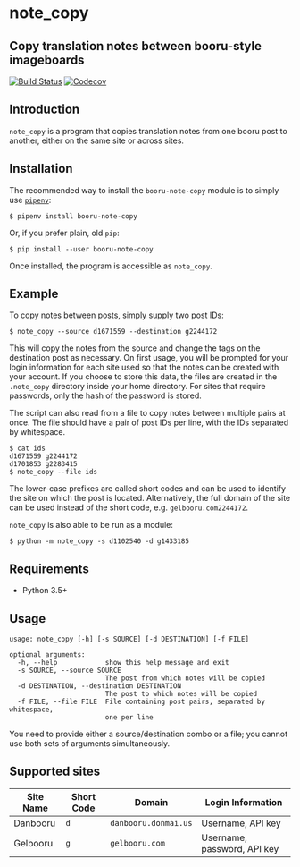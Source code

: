 # note_copy
## Copy translation notes between booru-style imageboards


[![Build Status](https://api.travis-ci.com/torsten-ostgard/booru-note-copy.svg?branch=master)](https://travis-ci.com/torsten-ostgard/booru-note-copy)
[![Codecov](https://codecov.io/gh/torsten-ostgard/booru-note-copy/branch/master/graph/badge.svg)](https://codecov.io/gh/torsten-ostgard/booru-note-copy)


## Introduction
`note_copy` is a program that copies translation notes from one booru post to another, either on the same site or across sites.


## Installation
The recommended way to install the `booru-note-copy` module is to simply use [`pipenv`](https://pipenv.org/):
```
$ pipenv install booru-note-copy
```
Or, if you prefer plain, old `pip`:
```
$ pip install --user booru-note-copy
```
Once installed, the program is accessible as `note_copy`.


## Example
To copy notes between posts, simply supply two post IDs:
```
$ note_copy --source d1671559 --destination g2244172
```
This will copy the notes from the source and change the tags on the destination post as necessary. On first usage, you will be prompted for your login information for each site used so that the notes can be created with your account. If you choose to store this data, the files are created in the `.note_copy` directory inside your home directory. For sites that require passwords, only the hash of the password is stored.

The script can also read from a file to copy notes between multiple pairs at once. The file should have a pair of post IDs per line, with the IDs separated by whitespace.
```
$ cat ids
d1671559 g2244172
d1701853 g2283415
$ note_copy --file ids
```
The lower-case prefixes are called short codes and can be used to identify the site on which the post is located. Alternatively, the full domain of the site can be used instead of the short code, e.g. `gelbooru.com2244172`.

`note_copy` is also able to be run as a module:
```
$ python -m note_copy -s d1102540 -d g1433185
```


## Requirements
- Python 3.5+


## Usage
```
usage: note_copy [-h] [-s SOURCE] [-d DESTINATION] [-f FILE]

optional arguments:
  -h, --help            show this help message and exit
  -s SOURCE, --source SOURCE
                        The post from which notes will be copied
  -d DESTINATION, --destination DESTINATION
                        The post to which notes will be copied
  -f FILE, --file FILE  File containing post pairs, separated by whitespace,
                        one per line
```
You need to provide either a source/destination combo or a file; you cannot use both sets of arguments simultaneously.


## Supported sites
| Site Name       | Short Code   | Domain               | Login Information           |
|-----------------|--------------|----------------------| --------------------------- |
| Danbooru        | `d`          | `danbooru.donmai.us` | Username, API key           |
| Gelbooru        | `g`          | `gelbooru.com`       | Username, password, API key |

